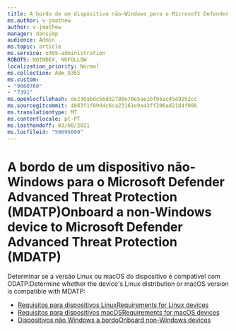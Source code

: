 ```yaml
---
title: A bordo de um dispositivo não-Windows para o Microsoft Defender Advanced Threat Protection (MDATP)
ms.author: v-jmathew
author: v-jmathew
manager: dansimp
audience: Admin
ms.topic: article
ms.service: o365-administration
ROBOTS: NOINDEX, NOFOLLOW
localization_priority: Normal
ms.collection: Adm_O365
ms.custom:
- "9000760"
- "7391"
ms.openlocfilehash: de230abdc56d32780e70e5ae1bf95ac45e9252cc
ms.sourcegitcommit: 4883f1f89d4c6ca23161e9a43ff206ad21d4f09b
ms.translationtype: MT
ms.contentlocale: pt-PT
ms.lasthandoff: 03/08/2021
ms.locfileid: "50695099"
---
```

# <a name="onboard-a-non-windows-device-to-microsoft-defender-advanced-threat-protection-mdatp"></a><span data-ttu-id="7c0cb-102">A bordo de um dispositivo não-Windows para o Microsoft Defender Advanced Threat Protection (MDATP)</span><span class="sxs-lookup"><span data-stu-id="7c0cb-102">Onboard a non-Windows device to Microsoft Defender Advanced Threat Protection (MDATP)</span></span>

<span data-ttu-id="7c0cb-103">Determinar se a versão Linux ou macOS do dispositivo é compatível com ODATP:</span><span class="sxs-lookup"><span data-stu-id="7c0cb-103">Determine whether the device's Linux distribution or macOS version is compatible with MDATP:</span></span>

- [<span data-ttu-id="7c0cb-104">Requisitos para dispositivos Linux</span><span class="sxs-lookup"><span data-stu-id="7c0cb-104">Requirements for Linux devices</span></span>](https://go.microsoft.com/fwlink/?linkid=2143462)
- [<span data-ttu-id="7c0cb-105">Requisitos para dispositivos macOS</span><span class="sxs-lookup"><span data-stu-id="7c0cb-105">Requirements for macOS devices</span></span>](https://go.microsoft.com/fwlink/?linkid=2143461)
- [<span data-ttu-id="7c0cb-106">Dispositivos não Windows a bordo</span><span class="sxs-lookup"><span data-stu-id="7c0cb-106">Onboard non-Windows devices</span></span>](https://go.microsoft.com/fwlink/?linkid=2143628)
